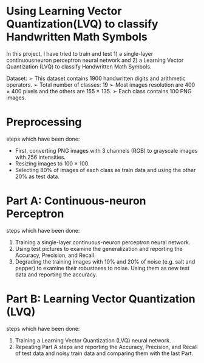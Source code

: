 # Using Learning Vector Quantization(LVQ) to classify Handwritten Math Symbols

In this project, I have tried to train and test 1) a single-layer continuousneuron perceptron neural network and 2) a Learning Vector Quantization (LVQ) to
classify Handwritten Math Symbols.

Dataset:
➢ This dataset contains 1900 handwritten digits and arithmetic operators.
➢ Total number of classes: 19
➢ Most images resolution are 400 × 400 pixels and the others are 155 × 135.
➢ Each class contains 100 PNG images.

# Preprocessing 
steps which have been done:
- First, converting PNG images with 3 channels (RGB) to grayscale images with 256 intensities.
- Resizing images to 100 × 100.
- Selecting 80% of images of each class as train data and using the other 20% as test data.

# Part A: Continuous-neuron Perceptron
steps which have been done:
1) Training a single-layer continuous-neuron perceptron neural network.
2) Using test pictures to examine the generalization and reporting the Accuracy, Precision, and Recall.
3) Degrading the training images with 10% and 20% of noise (e.g. salt and pepper) to examine their robustness to noise. Using them as new test data and reporting the accuracy.

# Part B: Learning Vector Quantization (LVQ)
steps which have been done:
1) Training a Learning Vector Quantization (LVQ) neural network.
2) Repeating Part A steps and reporting the Accuracy, Precision, and Recall of test data and noisy train data and comparing them with the last Part.
